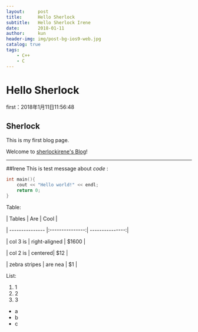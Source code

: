 ```yaml
---
layout:     post
title:      Hello Sherlock
subtitle:   Hello Sherlock Irene
date:       2018-01-11
author:     kun
header-img: img/post-bg-ios9-web.jpg
catalog: true
tags:
    - C++
    - C
---
```



# Hello Sherlock

first：2018年1月11日11:56:48

## Sherlock
This is my first blog page.

Welcome to [sherlockirene's Blog](https://sherlockirene.github.io)!
***
##Irene
This is test message about *code* :

``` C++
int main(){
	cout << "Hello world!" << endl;
	return 0;
}
```

Table:

| Tables   | Are           | Cool  |

| --------------- |:---------------:| ---------------:|

| col 3 is | right-aligned | $1600 |

| col 2 is | centered| $12 |

| zebra stripes | are nea | $1 |

List:
1.  1
2.  2
3.  3

* a
* b
* c
